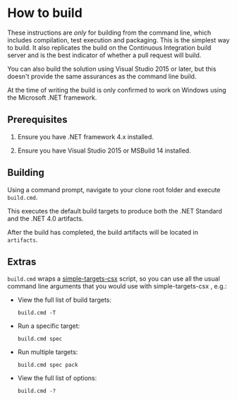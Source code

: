 # How to build

These instructions are *only* for building from the command line, which includes compilation, test execution and packaging. This is the simplest way to build.
It also replicates the build on the Continuous Integration build server and is the best indicator of whether a pull request will build.

You can also build the solution using Visual Studio 2015 or later, but this doesn't provide the same assurances as the command line build.

At the time of writing the build is only confirmed to work on Windows using the Microsoft .NET framework.

## Prerequisites

1. Ensure you have .NET framework 4.x installed.

1. Ensure you have Visual Studio 2015 or MSBuild 14 installed.

## Building

Using a command prompt, navigate to your clone root folder and execute `build.cmd`.

This executes the default build targets to produce both the .NET Standard and the .NET 4.0 artifacts.

After the build has completed, the build artifacts will be located in `artifacts`.

## Extras

`build.cmd` wraps a [simple-targets-csx](https://github.com/adamralph/simple-targets-csx) script, so you can use all the usual command line arguments that you would use with simple-targets-csx , e.g.:

* View the full list of build targets:

    `build.cmd -T`

* Run a specific target:

    `build.cmd spec`

* Run multiple targets:

    `build.cmd spec pack`

* View the full list of options:

    `build.cmd -?`
